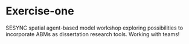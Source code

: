 # Exercise-one
SESYNC spatial agent-based model workshop
exploring possibilities to incorporate ABMs as dissertation research tools. 
Working with teams!
